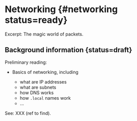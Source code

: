 
# Networking {#networking status=ready}

Excerpt: The magic world of packets.

<minitoc/>


## Background information {status=draft}

<div class='requirements' markdown="1">

Preliminary reading:

- Basics of networking, including

    - what are IP addresses
    - what are subnets
    - how DNS works
    - how `.local` names work
    - ...

See: XXX (ref to find).

</div>
